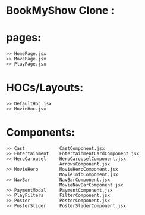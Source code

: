 # BookMyShow Clone :

# pages:

    >> HomePage.jsx
    >> MovePage.jsx
    >> PlayPage.jsx

# HOCs/Layouts:

    >> DefaultHoc.jsx
    >> MovieHoc.jsx

# Components:

    >> Cast             CastComponent.jsx
    >> Entertainment    EntertainmentCardComponent.jsx
    >> HeroCarousel     HeroCarouselComponent.jsx
                        ArrowsComponent.jsx
    >> MovieHero        MovieHeroComponent.jsx
                        MovieInfoComponent.jsx
    >> NavBar           NavBarComponent.jsx
                        MovieNavBarComponent.jsx
    >> PaymentModal     PaymentComponent.jsx
    >> PlayFilters      FilterComponent.jsx
    >> Poster           PosterComponent.jsx
    >> PosterSlider     PosterSliderComponent.jsx
